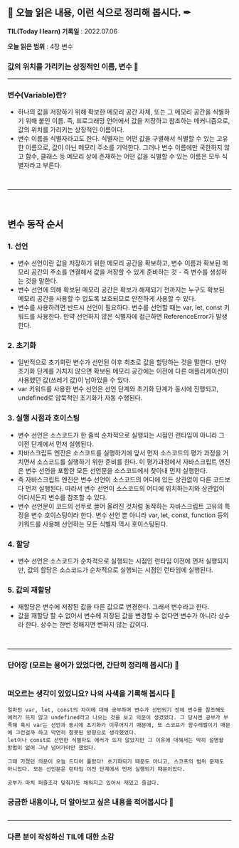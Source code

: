 ## 📕 오늘 읽은 내용, 이런 식으로 정리해 봅시다. ✒

**TIL(Today I learn) 기록일** : 2022.07.06

**오늘 읽은 범위** : 4장 변수

### 값의 위치를 가리키는 상징적인 이름, 변수 📑

---

### 변수(Variable)란?

- 하나의 값을 저장하기 위해 확보한 메모리 공간 자체, 또는
  그 메모리 공간을 식별하기 위해 붙인 이름. 즉, 프로그래밍 언어에서 값을 저장하고 참조하는 메커니즘으로, 값의 위치를 가리키는 상징적인 이름이다.
- 변수 이름을 식별자라고도 한다. 식별자는 어떤 값을 구별해서 식별할 수 있는 고유한 이름으로, 값이 아닌 메모리 주소를 기억한다. 그러나 변수 이름에만 국한하지 않고 함수, 클래스 등 메모리 상에 존재하는 어떤 값을 식별할 수 있는 이름은 모두 식별자라고 부른다.

</br>

---

</br>

## 변수 동작 순서

### 1. 선언

- 변수 선언이란 값을 저장하기 위한 메모리 공간을 확보하고, 변수 이름과 확보된 메모리 공간의 주소를 연결해서 값을 저장할 수 있게 준비하는 것 - 즉 변수를 생성하는 것을 말한다.
- 변수 선언에 의해 확보된 메모리 공간은 확보가 해제되기 전까지는 누구도 확보된 메모리 공간을 사용할 수 없도록 보호되므로 안전하게 사용할 수 있다.
- 변수를 사용하려면 반드시 선언이 필요하다. 변수를 선언할 때는 var, let, const 키워드를 사용한다. 만약 선언하지 않은 식별자에 접근하면 ReferenceError가 발생한다.

### 2. 초기화

- 일반적으로 초기화란 변수가 선언된 이후 최초로 값을 할당하는 것을 말한다. 만약 초기화 단계를 거치지 않으면 확보된 메모리 공간에는 이전에 다른 애플리케이션이 사용했던 값(쓰레기 값)이 남아있을 수 있다.
- var 키워드를 사용한 변수 선언은 선언 단계와 초기화 단계가 동시에 진행되고, undefined로 암묵적인 초기화가 자동 수행된다.

### 3. 실행 시점과 호이스팅

- 변수 선언은 소스코드가 한 줄씩 순차적으로 실행되는 시점인 런타임이 아니라 그 이전 단계에서 먼저 실행된다.
- 자바스크립트 엔진은 소스코드를 실행하기에 앞서 먼저 소스코드의 평가 과정을 거치면서 소스코드를 실행하기 위한 준비를 한다. 이 평가과정에서 자바스크립트 엔진은 변수 선언을 포함한 모든 선언문을 소스코드에서 찾아내 먼저 실행한다.
- 즉 자바스크립트 엔진은 변수 선언이 소스코드의 어디에 있든 상관없이 다른 코드보다 먼저 실행된다. 따라서 변수 선언이 소스코드의 어디에 위치하는지와 상관없이 어디서든지 변수를 참조할 수 있다.
- 변수 선언문이 코드의 선두로 끌어 올려진 것처럼 동작하는 자바스크립트 고유의 특징을 변수 호이스팅이라 한다. 변수 선언 뿐 아니라 var, let, const, function 등의 키워드를 사용해 선언하는 모든 식별자 역시 호이스팅된다.

### 4. 할당

- 변수 선언은 소스코드가 순차적으로 실행되는 시점인 런타임 이전에 먼저 실행되지만, 값의 할당은 소스코드가 순차적으로 실행되는 시점인 런타임에 실행된다.

### 5. 값의 재할당

- 재할당은 변수에 저장된 값을 다른 값으로 변경한다. 그래서 변수라고 한다.
- 값을 재할당 할 수 없어서 변수에 저장된 값을 변경할 수 없다면 변수가 아니라 상수라 한다. 상수는 한번 정해지면 변하지 않는 값이다.

</br>

---

### 단어장 (모르는 용어가 있었다면, 간단히 정리해 봅시다) 🔖

```

```

### 떠오르는 생각이 있었니요? 나의 사색을 기록해 봅시다 💭

```
얼마전 var, let, const의 차이에 대해 공부하며 변수가 선언되기 전에 변수를 참조해도 에러가 뜨지 않고 undefined라고 나오는 것을 보고 의문이 생겼었다. 그 당시엔 공부가 부족해 혹시 var는 선언과 동시에 초기화가 이루어지기 때문에, 또 스코프가 함수레벨이기 때문에 그런걸까 하고 막연히 잘못된 방향으로 생각했었다.
let이나 const로 선언한 식별자도 에러가 뜨지 않았지만 그 이유에 대해서는 딱히 설명할 방법이 없어 그냥 넘어가야만 했었다.

그때 가졌던 의문이 오늘 드디어 풀렸다! 초기화되기 때문도 아니고, 스코프의 범위 문제도 아니었다. 모든 선언문은 런타임 이전 단계에서 먼저 실행되기 때문이었다.

공부가 마치 퍼즐조각 맞춰지듯 채워지고 있어서 재밌고 즐겁다.
```

### 궁금한 내용이나, 더 알아보고 싶은 내용을 적어봅시다 🤔

```

```

---

### 다른 분이 작성하신 TIL에 대한 소감

```

```
